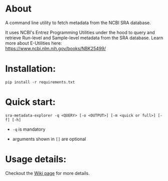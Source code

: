 # About

A command line utility to fetch metadata from the NCBI SRA database.

It uses NCBI's Entrez Programming Utilities under the hood to query and retrieve Run-level and Sample-level metadata from the SRA database. Learn more about E-Utilities here: <https://www.ncbi.nlm.nih.gov/books/NBK25499/>

# Installation:

    pip install -r requirements.txt

# Quick start:

    sra-metadata-explorer -q <QUERY> [-o <OUTPUT>] [-m <quick or full>] [-f] [-h]

-   `-q` is mandatory

-   arguments shown in `[]` are optional

# Usage details:

Checkout the [Wiki page](https://github.com/maurya-anand/sra-metadata-explorer/wiki "Wiki") for more details.

